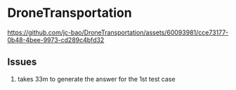 # DroneTransportation


https://github.com/jc-bao/DroneTransportation/assets/60093981/cce73177-0b48-4bee-9973-cd289c4bfd32


## Issues

1. takes 33m to generate the answer for the 1st test case
